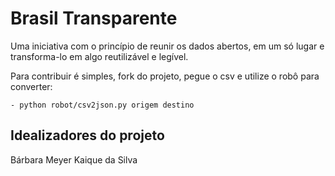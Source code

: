 # Brasil Transparente

Uma iniciativa com o princípio de reunir os dados abertos, em um só lugar
e transforma-lo em algo reutilizável e legível.

Para contribuir é simples, fork do projeto,
pegue o csv e utilize o robô para converter:
    
    - python robot/csv2json.py origem destino

## Idealizadores do projeto
Bárbara Meyer
Kaique da Silva
